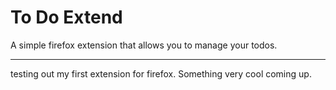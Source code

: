 # To Do Extend 

A simple firefox extension that allows you to manage your todos.

___
testing out my first extension for firefox. Something very cool coming up.